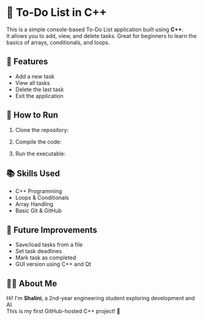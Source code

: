 # 📝 To-Do List in C++

This is a simple console-based To-Do List application built using **C++**.  
It allows you to add, view, and delete tasks. Great for beginners to learn the basics of arrays, conditionals, and loops.

## 🔧 Features

- Add a new task
- View all tasks
- Delete the last task
- Exit the application

## 🚀 How to Run

1. Clone the repository:

2. Compile the code:

3. Run the executable:

## 📚 Skills Used

- C++ Programming
- Loops & Conditionals
- Array Handling
- Basic Git & GitHub

## 🧠 Future Improvements

- Save/load tasks from a file
- Set task deadlines
- Mark task as completed
- GUI version using C++ and Qt

## 🙋‍♀️ About Me

Hi! I'm **Shalini**, a 2nd-year engineering student exploring development and AI.  
This is my first GitHub-hosted C++ project! 🚀
